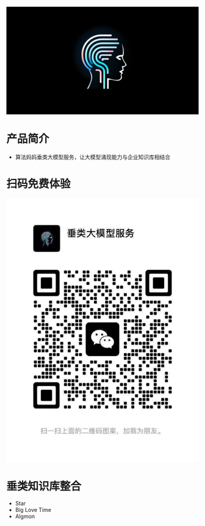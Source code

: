 ![](./img/logo.algmon.2023.png)

# 产品简介

* 算法妈妈垂类大模型服务，让大模型涌现能力与企业知识库相结合

# 扫码免费体验

![](./img/product.try.out.png)

# 垂类知识库整合

* Star
* Big Love Time
* Algmon
